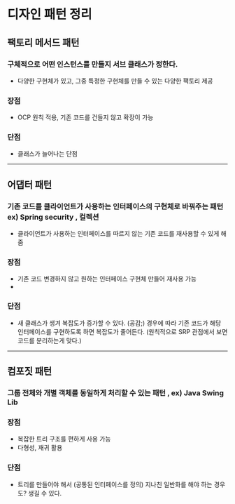 
# 디자인 패턴 정리

## 팩토리 메서드 패턴
### 구체적으로 어떤 인스턴스를 만들지 서브 클래스가 정한다.
- 다양한 구현체가 있고, 그중 특정한 구현체를 만들 수 있는 다양한 팩토리 제공

### 장점
- OCP 원칙 적용, 기존 코드를 건들지 않고 확장이 가능

### 단점
- 클래스가 늘어나는 단점

---
## 어댑터 패턴
### 기존 코드를 클라이언트가 사용하는 인터페이스의 구현체로 바꿔주는 패턴 ex) Spring security , 컬렉션
- 클라이언트가 사용하는 인터페이스를 따르지 않는 기존 코드를 재사용할 수 있게 해줌

### 장점
- 기존 코드 변경하지 않고 원하는 인터페이스 구현체 만들어 재사용 가능
-
### 단점
- 새 클래스가 생겨 복잡도가 증가할 수 있다. (공감;) 경우에 따라 기존 코드가 해당 인터페이스를 구현하도록 하면 복잡도가 줄어든다.
  (원칙적으로 SRP 관점에서 보면 코드를 분리하는게 맞다.)

---
## 컴포짓 패턴
### 그룹 전체와 개별 객체를 동일하게 처리할 수 있는 패턴  , ex) Java Swing Lib

### 장점
- 복잡한 트리 구조를 편하게 사용 가능
- 다형성, 재귀 활용 

### 단점
- 트리를 만들어야 해서 (공통된 인터페이스를 정의) 지나친 일반화를 해야 하는 경우도? 생길 수 있다.

